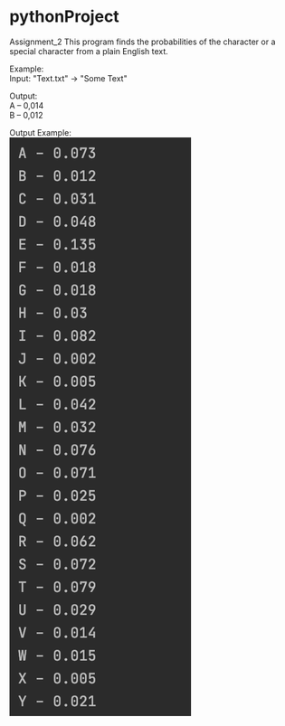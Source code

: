 # pythonProject
Assignment_2
This program finds the probabilities of the character or a special character from a plain English text.

Example: <br />
Input: "Text.txt" -> "Some Text"<br />

Output: <br />
A – 0,014<br />
B – 0,012<br />

Output Example:<br />
![alt text](https://github.com/gradedSystem/pythonProject/blob/master/picture.png)<br />

